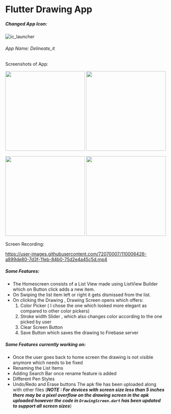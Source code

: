 # Flutter Drawing App 
##### Changed App Icon:


![ic_launcher](https://user-images.githubusercontent.com/72070007/110005718-d03c7700-7d3e-11eb-8940-dfee0fa15c58.png)

###### App Name: Delineate_it

Screenshots of App: 



 <img src="https://user-images.githubusercontent.com/72070007/110010001-cbc68d00-7d43-11eb-8b87-544caec5d31d.jpeg" width="250">    <img src="https://user-images.githubusercontent.com/72070007/110010009-ce28e700-7d43-11eb-9966-2cd4dca1d524.jpeg" width="250"> 



 <img src="https://user-images.githubusercontent.com/72070007/110010026-d3863180-7d43-11eb-972e-f43ec9bfe214.jpeg" width="250">    <img src="https://user-images.githubusercontent.com/72070007/110010036-d719b880-7d43-11eb-8aac-fcb6fca2e384.jpeg" width="250"> 






Screen Recording: 

https://user-images.githubusercontent.com/72070007/110006426-a899de80-7d3f-11eb-84b0-75d2e4a45c5d.mp4

##### Some Features:
- The Homescreen consists of a List View made using ListView Builder which on Button click adds a new item.
- On Swiping the list item left or right it gets dismissed from the list.
- On clicking the Drawing , Drawing Screen opens which offers:
  1. Color Picker ( I chose the one which looked more elegant as compared to other color pickers)
  2. Stroke width Slider , which also changes color according to the one picked by user
  3. Clear Screen Button
  4. Save Button which saves the drawing to Firebase server

##### Some Features currently working on:
- Once the user goes back to home screen the drawing is not visible anymore which needs to be fixed
- Renaming the List Items
- Adding Search Bar once rename feature is added
- Different Pen Styles
- Undo/Redo and Erase buttons
The apk file has been uploaded along with other files (***NOTE : For devices with screen size less than 5 inches there may be a pixel overflow on the drawing screen in the apk uploaded however the code in ```DrawingScreen.dart``` has been updated to support all screen sizes***)

